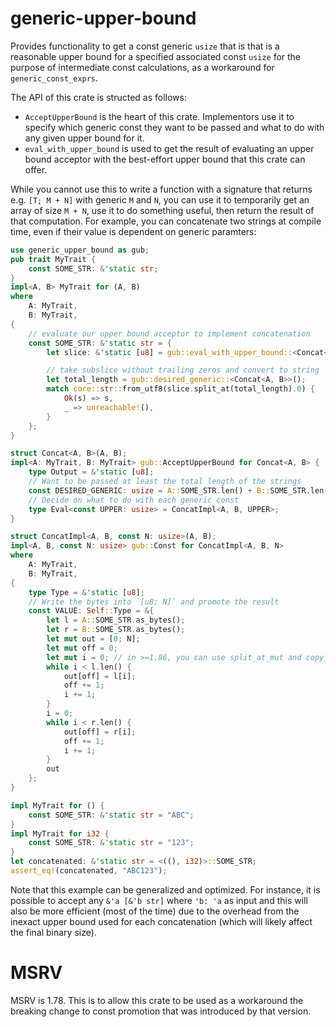 # generic-upper-bound

Provides functionality to get a const generic `usize` that is that is a reasonable
upper bound for a specified associated const `usize` for the purpose of intermediate
const calculations, as a workaround for `generic_const_exprs`.

The API of this crate is structed as follows:
- `AcceptUpperBound` is the heart of this crate. Implementors use it to specify which
  generic const they want to be passed and what to do with any given upper bound for it.
- `eval_with_upper_bound` is used to get the result of evaluating an upper bound acceptor
  with the best-effort upper bound that this crate can offer.

While you cannot use this to write a function with a signature that returns e.g. `[T; M + N]`
with generic `M` and `N`, you can use it to temporarily get an array of size `M + N`, use it
to do something useful, then return the result of that computation.
For example, you can concatenate two strings at compile time, even if their value is dependent
on generic paramters:
```rust
use generic_upper_bound as gub;
pub trait MyTrait {
    const SOME_STR: &'static str;
}
impl<A, B> MyTrait for (A, B)
where
    A: MyTrait,
    B: MyTrait,
{
    // evaluate our upper bound acceptor to implement concatenation
    const SOME_STR: &'static str = {
        let slice: &'static [u8] = gub::eval_with_upper_bound::<Concat<A, B>>();

        // take subslice without trailing zeros and convert to string
        let total_length = gub::desired_generic::<Concat<A, B>>();
        match core::str::from_utf8(slice.split_at(total_length).0) {
            Ok(s) => s,
            _ => unreachable!(),
        }
    };
}

struct Concat<A, B>(A, B);
impl<A: MyTrait, B: MyTrait> gub::AcceptUpperBound for Concat<A, B> {
    type Output = &'static [u8];
    // Want to be passed at least the total length of the strings
    const DESIRED_GENERIC: usize = A::SOME_STR.len() + B::SOME_STR.len();
    // Decide on what to do with each generic const
    type Eval<const UPPER: usize> = ConcatImpl<A, B, UPPER>;
}

struct ConcatImpl<A, B, const N: usize>(A, B);
impl<A, B, const N: usize> gub::Const for ConcatImpl<A, B, N>
where
    A: MyTrait,
    B: MyTrait,
{
    type Type = &'static [u8];
    // Write the bytes into `[u8; N]` and promote the result
    const VALUE: Self::Type = &{
        let l = A::SOME_STR.as_bytes();
        let r = B::SOME_STR.as_bytes();
        let mut out = [0; N];
        let mut off = 0;
        let mut i = 0; // in >=1.86, you can use split_at_mut and copy_from_slice
        while i < l.len() {
            out[off] = l[i];
            off += 1;
            i += 1;
        }
        i = 0;
        while i < r.len() {
            out[off] = r[i];
            off += 1;
            i += 1;
        }
        out
    };
}

impl MyTrait for () {
    const SOME_STR: &'static str = "ABC";
}
impl MyTrait for i32 {
    const SOME_STR: &'static str = "123";
}
let concatenated: &'static str = <((), i32)>::SOME_STR;
assert_eq!(concatenated, "ABC123");
```
Note that this example can be generalized and optimized. For instance, it is possible to accept
any `&'a [&'b str]` where `'b: 'a` as input and this will also be more efficient (most of the
time) due to the overhead from the inexact upper bound used for each concatenation (which will
likely affect the final binary size).


# MSRV
MSRV is 1.78. This is to allow this crate to be used as a workaround the breaking change to const promotion that was introduced by that version.
